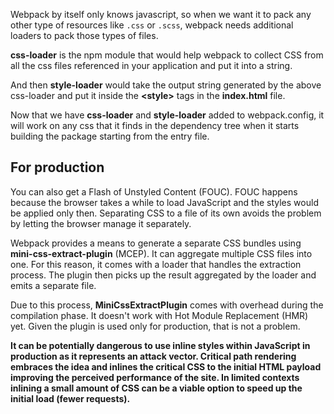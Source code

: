 Webpack by itself only knows javascript, so when we want it to pack any other type of resources like `.css` or `.scss`, webpack needs additional loaders to pack those types of files.

**css-loader** is the npm module that would help webpack to collect CSS from all the css files referenced in your application and put it into a string.

And then **style-loader** would take the output string generated by the above css-loader and put it inside the **&lt;style&gt;** tags in the **index.html** file.

Now that we have **css-loader** and **style-loader** added to webpack.config, it will work on any css that it finds in the dependency tree when it starts building the package starting from the entry file.

## For production

You can also get a Flash of Unstyled Content (FOUC). FOUC happens because the browser takes a while to load JavaScript and the styles would be applied only then. Separating CSS to a file of its own avoids the problem by letting the browser manage it separately.

Webpack provides a means to generate a separate CSS bundles using **mini-css-extract-plugin** (MCEP). It can aggregate multiple CSS files into one. For this reason, it comes with a loader that handles the extraction process. The plugin then picks up the result aggregated by the loader and emits a separate file.

Due to this process, **MiniCssExtractPlugin** comes with overhead during the compilation phase. It doesn't work with Hot Module Replacement (HMR) yet. Given the plugin is used only for production, that is not a problem.

**It can be potentially dangerous to use inline styles within JavaScript in production as it represents an attack vector. Critical path rendering embraces the idea and inlines the critical CSS to the initial HTML payload improving the perceived performance of the site. In limited contexts inlining a small amount of CSS can be a viable option to speed up the initial load (fewer requests).**
